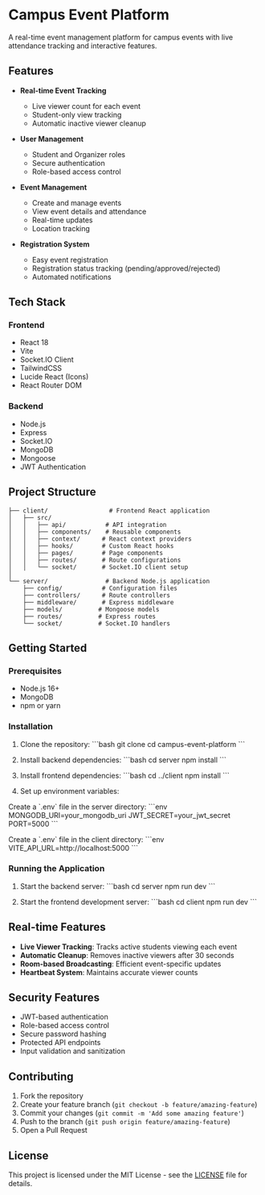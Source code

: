 # Campus Event Platform

A real-time event management platform for campus events with live attendance tracking and interactive features.

## Features

- **Real-time Event Tracking**
  - Live viewer count for each event
  - Student-only view tracking
  - Automatic inactive viewer cleanup

- **User Management**
  - Student and Organizer roles
  - Secure authentication
  - Role-based access control

- **Event Management**
  - Create and manage events
  - View event details and attendance
  - Real-time updates
  - Location tracking

- **Registration System**
  - Easy event registration
  - Registration status tracking (pending/approved/rejected)
  - Automated notifications

## Tech Stack

### Frontend
- React 18
- Vite
- Socket.IO Client
- TailwindCSS
- Lucide React (Icons)
- React Router DOM

### Backend
- Node.js
- Express
- Socket.IO
- MongoDB
- Mongoose
- JWT Authentication

## Project Structure

```
├── client/                 # Frontend React application
│   ├── src/
│   │   ├── api/           # API integration
│   │   ├── components/    # Reusable components
│   │   ├── context/      # React context providers
│   │   ├── hooks/        # Custom React hooks
│   │   ├── pages/        # Page components
│   │   ├── routes/       # Route configurations
│   │   └── socket/       # Socket.IO client setup
│   
└── server/                # Backend Node.js application
    ├── config/           # Configuration files
    ├── controllers/      # Route controllers
    ├── middleware/       # Express middleware
    ├── models/          # Mongoose models
    ├── routes/          # Express routes
    └── socket/          # Socket.IO handlers
```

## Getting Started

### Prerequisites
- Node.js 16+
- MongoDB
- npm or yarn

### Installation

1. Clone the repository:
\`\`\`bash
git clone <repository-url>
cd campus-event-platform
\`\`\`

2. Install backend dependencies:
\`\`\`bash
cd server
npm install
\`\`\`

3. Install frontend dependencies:
\`\`\`bash
cd ../client
npm install
\`\`\`

4. Set up environment variables:

Create a \`.env\` file in the server directory:
\`\`\`env
MONGODB_URI=your_mongodb_uri
JWT_SECRET=your_jwt_secret
PORT=5000
\`\`\`

Create a \`.env\` file in the client directory:
\`\`\`env
VITE_API_URL=http://localhost:5000
\`\`\`

### Running the Application

1. Start the backend server:
\`\`\`bash
cd server
npm run dev
\`\`\`

2. Start the frontend development server:
\`\`\`bash
cd client
npm run dev
\`\`\`

## Real-time Features

- **Live Viewer Tracking**: Tracks active students viewing each event
- **Automatic Cleanup**: Removes inactive viewers after 30 seconds
- **Room-based Broadcasting**: Efficient event-specific updates
- **Heartbeat System**: Maintains accurate viewer counts

## Security Features

- JWT-based authentication
- Role-based access control
- Secure password hashing
- Protected API endpoints
- Input validation and sanitization

## Contributing

1. Fork the repository
2. Create your feature branch (`git checkout -b feature/amazing-feature`)
3. Commit your changes (`git commit -m 'Add some amazing feature'`)
4. Push to the branch (`git push origin feature/amazing-feature`)
5. Open a Pull Request

## License

This project is licensed under the MIT License - see the [LICENSE](LICENSE) file for details.